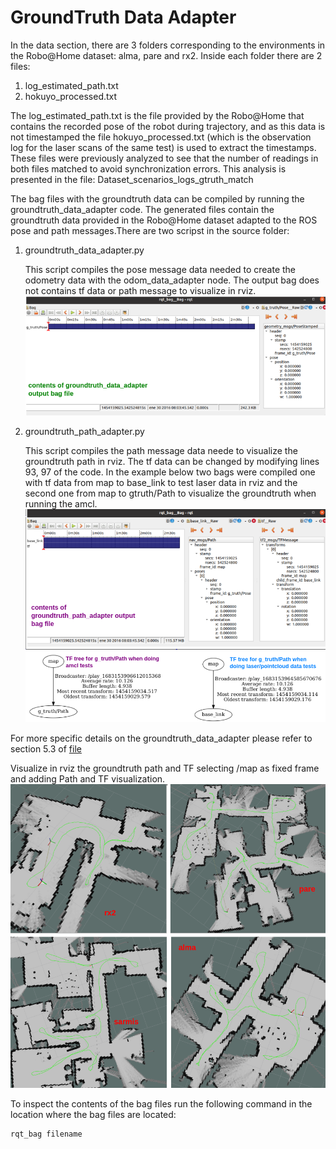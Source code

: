 # GroundTruth Data Adapter

In the data section, there are 3 folders corresponding to the environments in the Robo@Home dataset: alma, pare and rx2. 
Inside each folder there are 2 files:

1.  log_estimated_path.txt
2.  hokuyo_processed.txt

The log_estimated_path.txt is the file provided by the Robo@Home that contains the recorded pose of the robot during trajectory, and as this
data is not timestamped the file hokuyo_processed.txt (which is the observation log for the laser scans of the same test) is used to extract the
timestamps. These files were previously analyzed to see that the number of readings in both files matched to avoid synchronization errors. This analysis is presented in the file:
Dataset_scenarios_logs_gtruth_match

The bag files with the groundtruth data can be compiled by running the groundtruth_data_adapter code. 
The generated files contain the groundtruth data provided in the Robo@Home dataset adapted to the ROS pose and path messages.There are two scripst in the source folder:

1. groundtruth_data_adapter.py
	
	This script compiles the pose message data needed to create the odometry data with the odom_data_adapter node. The output bag does not contains
	tf data or path message to visualize in rviz.
	![GroundTruth Pose Data](gtruth_pose_bag.png)
	
2. groundtruth_path_adapter.py
	
	This script compiles the path message data neede to visualize the groundtruth path in rviz. The tf data can be changed by modifying lines 93, 97 of the code.
	 In the example below two bags were compiled one with tf data from map to base_link to test laser data in rviz and the second one from map to gtruth/Path to 
	 visualize the groundtruth when running the amcl. 
	![GroundTruth Path Data](gtruth_path_bag.png)
	![TF trees for gtruth path](gtruth_path_tftree_cases.png)

For more specific details on the groundtruth_data_adapter please refer to section 5.3 of [file](https://github.com/fernandaroeg/ROS_AMCL_Hybrid_Localization/blob/master/TFM_Localizacion_Rodriguez_Fernanda.pdf)

Visualize in rviz the groundtruth path and TF selecting /map as fixed frame and adding Path and TF visualization. 
![Rviz groundtruth path for all env](gtruth_path_tf_env.png)

To inspect the contents of the bag files run the following command in the location where the bag files are located: 

	rqt_bag filename 



